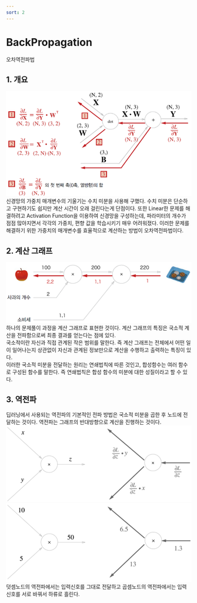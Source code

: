 ```yaml
---
sort: 2
---
```


# BackPropagation  
오차역전파법  

## 1. 개요
![오차역전파 메인 001](../../static/Backpropagation/Backpropagation-main001.png)  
신경망의 가중치 매개변수의 기울기는 수치 미분을 사용해 구했다. 수치 미분은 단순하고 구현하기도 쉽지만 계산 시간이 오래 걸린다는게 단점이다. 또한 Linear한 문제를 해결하려고 Activation Function을 이용하여 신경망을 구성하는데, 파라미터의 개수가 점점 많아지면서 각각의 가중치, 편향 값을 학습시키기 매우 어려워졌다. 이러한 문제를 해결하기 위한 가중치의 매개변수를 효율적으로 계산하는 방법이 오차역전파법이다.  

## 2. 계산 그래프  
![오차역전파 메인 002](../../static/Backpropagation/Backpropagation-main002.png)  
하나의 문제풀이 과정을 계산 그래프로 표현한 것이다. 계산 그래프의 특징은 국소적 계산을 전파함으로써 최종 결과를 얻는다는 점에 있다.  
국소적이란 자신과 직접 관계된 작은 범위를 말한다. 즉 계산 그래프는 전체에서 어떤 일이 일어나는지 상관없이 자신과 관계된 정보만으로 계산을 수행하고 출력하는 특징이 있다.  
이러한 국소적 미분을 전달하는 원리는 연쇄법칙에 따른 것인고, 합성함수는 여러 함수로 구성된 함수를 말한다. 즉 연쇄법칙은 합성 함수의 미분에 대한 성질이라고 할 수 있다.  

## 3. 역전파
딥러닝에서 사용되는 역전파의 기본적인 전파 방법은 국소적 미분을 곱한 후 노드에 전달하는 것이다. 역전파는 그래프의 반대방향으로 계산을 진행하는 것이다.  
![곱셈노드001](../../static/Backpropagation/Backpropagation-mul001.png)  
![곱셈노드002](../../static/Backpropagation/Backpropagation-mul002.png)  
덧셈노드의 역전파에서는 입력신호를 그대로 전달하고 곱셈노드의 역전파에서는 입력 신호를 서로 바꿔서 하류로 흘린다. 